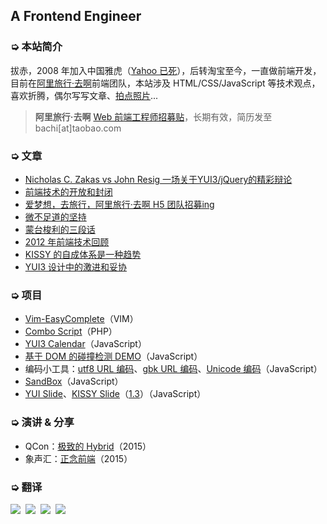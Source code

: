 
## A Frontend Engineer

### ➭ 本站简介

拔赤，2008 年加入中国雅虎（[Yahoo 已死](http://jayli.github.io/blog/data/2010/12/16/yahoo.html)），后转淘宝至今，一直做前端开发，目前在[阿里旅行·去啊](http://www.alitrip.com)前端团队，本站涉及 HTML/CSS/JavaScript 等技术观点，喜欢折腾，偶尔写写文章、[拍点照片](http://jayli.github.io/photo/)...

> **阿里旅行·去啊** [Web 前端工程师招募贴](https://github.com/jayli/jayli.github.com/issues/17)，长期有效，简历发至 bachi[at]taobao.com

### ➭ 文章

- [Nicholas C. Zakas vs John Resig 一场关于YUI3/jQuery的精彩辩论](http://ued.taobao.org/blog/2010/11/yui3-vs-jquery/)
- [前端技术的开放和封闭](https://github.com/jayli/jayli.github.com/issues/18)
- [爱梦想，去旅行，阿里旅行·去啊 H5 团队招募ing](https://github.com/jayli/jayli.github.com/issues/17)
- [微不足道的坚持](https://github.com/jayli/jayli.github.com/issues/12)
- [蒙台梭利的三段话](https://github.com/jayli/jayli.github.com/issues/14)
- [2012 年前端技术回顾](http://www.csdn.net/article/1970-01-01/2815164)
- [KISSY 的自成体系是一种趋势](http://www.infoq.com/cn/news/2013/07/bachi-on-kissy?utm_source=tuicool)
- [YUI3 设计中的激进和妥协](http://ued.taobao.org/blog/2010/01/yui3%E8%AE%BE%E8%AE%A1%E4%B8%AD%E7%9A%84%E6%BF%80%E8%BF%9B%E5%92%8C%E5%A6%A5%E5%8D%8F/)

### ➭ 项目

- [Vim-EasyComplete](https://github.com/jayli/vim-easycomplete)（VIM）
- [Combo Script](https://github.com/jayli/combo)（PHP）
- [YUI3 Calendar](http://jayli.github.io/gallery/calendar/README.html)（JavaScript）
- [基于 DOM 的碰撞检测 DEMO](http://jayli.github.io/gallery/canvas/g.html)（JavaScript）
- 编码小工具：[utf8 URL 编码](http://jayli.github.io/gallery/encode/utf8urlencode.html)、[gbk URL 编码](http://www.taobao.com/market/trip/encode-test.php)、[Unicode 编码](http://jayli.github.io/gallery/encode/unicodeEncode.html)（JavaScript）
- [SandBox](https://github.com/jayli/sandbox/)（JavaScript）
- [YUI Slide](http://jayli.github.io/gallery/yuislide/)、[KISSY Slide](http://kissygalleryteam.github.io/slide/1.2/demo/index.html)（[1.3](http://kissygalleryteam.github.io/slide/1.3/demo/index.html)）（JavaScript）

### ➭ 演讲 & 分享

- QCon：[极致的 Hybrid](https://developer.aliyun.com/article/43)（2015）
- 象声汇：[正念前端](http://wenku.baidu.com/view/484409440508763230121278)（2015）

### ➭ 翻译

[![](http://img01.taobaocdn.com/tps/i1/T1YBC9XjJwXXXXXXXX-275-364.png_150x150.jpg)](http://jayli.github.io/jswebapps/)&nbsp;
[![](http://gtms01.alicdn.com/tps/i1/TB1MedBHpXXXXasaFXX6LJ3SpXX-273-359.png_150x150.jpg)](http://jayli.github.io/maintainable.javascript/)&nbsp;
[![](http://gtms04.alicdn.com/tps/i4/TB1.kIsHpXXXXclXFXXoHpKTpXX-516-678.png_150x150.jpg)](https://speakerdeck.com/lijing00333/javascript-patterns)&nbsp;
[![](http://img04.taobaocdn.com/tps/i4/T1uHqiXdlfXXXXXXXX-270-354.jpg_150x150.jpg)](https://book.douban.com/subject/10549733/)


